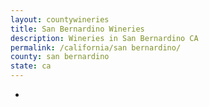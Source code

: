 ```yaml
---
layout: countywineries
title: San Bernardino Wineries
description: Wineries in San Bernardino CA
permalink: /california/san bernardino/
county: san bernardino
state: ca
---
```

-
